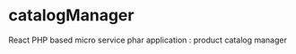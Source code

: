 # catalogManager

<p>React PHP based micro service phar application : product catalog manager  </p>
